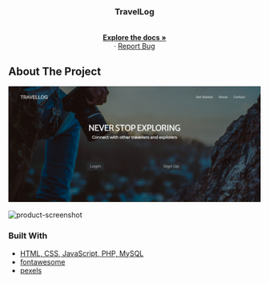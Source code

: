 <!-- PROJECT LOGO -->
<br />
<p align="center">

  <h3 align="center">TravelLog</h3>

  <p align="center">
    <br />
    <a href="https://github.com/sn2606/TravelLog"><strong>Explore the docs »</strong></a>
    <br />
    ·
    <a href="https://github.com/sn2606/TravelLog/issues">Report Bug</a>
  
  </p>
</p>



<!-- ABOUT THE PROJECT -->
## About The Project

[![Product Name Screen Shot]](https://example.com)


![product-screenshot]


### Built With

* [HTML, CSS, JavaScript, PHP, MySQL]()
* [fontawesome](https://fontawesome.com/)
* [pexels](https://www.pexels.com/)


<!-- MARKDOWN LINKS & IMAGES -->
<!-- https://www.markdownguide.org/basic-syntax/#reference-style-links -->
[contributors-shield]: https://img.shields.io/github/contributors/sn2606/TravelLog.svg?style=for-the-badge
[contributors-url]: https://github.com/sn2606/TravelLog/graphs/contributors
[forks-shield]: https://img.shields.io/github/forks/sn2606/TravelLog.svg?style=for-the-badge
[forks-url]: https://github.com/sn2606/TravelLog/network/members
[stars-shield]: https://img.shields.io/github/stars/sn2606/TravelLog.svg?style=for-the-badge
[stars-url]: https://github.com/sn2606/TravelLog/stargazers
[issues-shield]: https://img.shields.io/github/issues/sn2606/TravelLog.svg?style=for-the-badge
[issues-url]: https://github.com/sn2606/TravelLog/issues
[license-shield]: https://img.shields.io/github/license/sn2606/TravelLog.svg?style=for-the-badge
[license-url]: https://github.com/sn2606/TravelLog/blob/master/LICENSE.txt
[linkedin-shield]: https://img.shields.io/badge/-LinkedIn-black.svg?style=for-the-badge&logo=linkedin&colorB=555
[linkedin-url]: https://www.linkedin.com/in/swaranjana-nayak/
[Product Name Screen Shot]: Images/Landing-Page-SS.png
[product-screenshot]: Images/about-us-rec.gif
